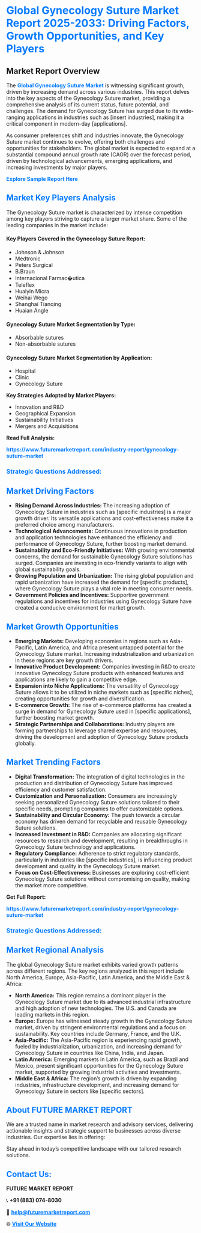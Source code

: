 <h1 style="color: #007BFF;">Global Gynecology Suture Market Report 2025-2033: Driving Factors, Growth Opportunities, and Key Players</h1>

<section id="overview">
<h2>Market Report Overview</h2>
<p>The <a href="https://www.futuremarketreport.com/industry-report/gynecology-suture-market" style="color: #007BFF; text-decoration: none;"><strong>Global Gynecology Suture Market</strong></a> is witnessing significant growth, driven by increasing demand across various industries. This report delves into the key aspects of the Gynecology Suture market, providing a comprehensive analysis of its current status, future potential, and challenges. The demand for Gynecology Suture has surged due to its wide-ranging applications in industries such as [insert industries], making it a critical component in modern-day [applications].</p>
<p>As consumer preferences shift and industries innovate, the Gynecology Suture market continues to evolve, offering both challenges and opportunities for stakeholders. The global market is expected to expand at a substantial compound annual growth rate (CAGR) over the forecast period, driven by technological advancements, emerging applications, and increasing investments by major players.</p>
</section>

<section id="overview">
<p><a href="https://www.futuremarketreport.com/request-sample/reportId=127165" style="color: #007BFF; text-decoration: none;"><strong>Explore Sample Report Here</strong></a></p>
</section>

<section id="key-players">
<h2 style="color: #007BFF;">Market Key Players Analysis</h2>
<p>The Gynecology Suture market is characterized by intense competition among key players striving to capture a larger market share. Some of the leading companies in the market include:</p>
<h4>Key Players Covered in the Gynecology Suture Report:</h4>
<ul><li>Johnson &amp; Johnson</li><li>Medtronic</li><li>Peters Surgical</li><li>B.Braun</li><li>Internacional Farmac�utica</li><li>Teleflex</li><li>Huaiyin Micra</li><li>Weihai Wego</li><li>Shanghai Tianqing</li><li>Huaian Angle</li></ul>
<h4>Gynecology Suture Market Segmentation by Type:</h4>
<ul><li>Absorbable sutures</li><li>Non-absorbable sutures</li></ul>

<h4>Gynecology Suture Market Segmentation by Application:</h4>
<ul><li>Hospital</li><li>Clinic</li><li>Gynecology Suture</li></ul>
<p><strong>Key Strategies Adopted by Market Players:</strong></p>
<ul>
<li>Innovation and R&D</li>
<li>Geographical Expansion</li>
<li>Sustainability Initiatives</li>
<li>Mergers and Acquisitions</li>
</ul>
</section>

<section>
<p><strong>Read Full Analysis: </strong></p><a href="https://www.futuremarketreport.com/industry-report/gynecology-suture-market" style="color: #007BFF; text-decoration: none;"><strong>https://www.futuremarketreport.com/industry-report/gynecology-suture-market</strong></a>
<h3 style="color: #007BFF;">Strategic Questions Addressed:</h3>
</section>

<section id="driving-factors">
<h2 style="color: #007BFF;">Market Driving Factors</h2>
<ul>
<li><strong>Rising Demand Across Industries:</strong> The increasing adoption of Gynecology Suture in industries such as [specific industries] is a major growth driver. Its versatile applications and cost-effectiveness make it a preferred choice among manufacturers.</li>
<li><strong>Technological Advancements:</strong> Continuous innovations in production and application technologies have enhanced the efficiency and performance of Gynecology Suture, further boosting market demand.</li>
<li><strong>Sustainability and Eco-Friendly Initiatives:</strong> With growing environmental concerns, the demand for sustainable Gynecology Suture solutions has surged. Companies are investing in eco-friendly variants to align with global sustainability goals.</li>
<li><strong>Growing Population and Urbanization:</strong> The rising global population and rapid urbanization have increased the demand for [specific products], where Gynecology Suture plays a vital role in meeting consumer needs.</li>
<li><strong>Government Policies and Incentives:</strong> Supportive government regulations and incentives for industries using Gynecology Suture have created a conducive environment for market growth.</li>
</ul>
</section>

<section id="growth-opportunities">
<h2 style="color: #007BFF;">Market Growth Opportunities</h2>
<ul>
<li><strong>Emerging Markets:</strong> Developing economies in regions such as Asia-Pacific, Latin America, and Africa present untapped potential for the Gynecology Suture market. Increasing industrialization and urbanization in these regions are key growth drivers.</li>
<li><strong>Innovative Product Development:</strong> Companies investing in R&D to create innovative Gynecology Suture products with enhanced features and applications are likely to gain a competitive edge.</li>
<li><strong>Expansion into Niche Applications:</strong> The versatility of Gynecology Suture allows it to be utilized in niche markets such as [specific niches], creating opportunities for growth and diversification.</li>
<li><strong>E-commerce Growth:</strong> The rise of e-commerce platforms has created a surge in demand for Gynecology Suture used in [specific applications], further boosting market growth.</li>
<li><strong>Strategic Partnerships and Collaborations:</strong> Industry players are forming partnerships to leverage shared expertise and resources, driving the development and adoption of Gynecology Suture products globally.</li>
</ul>
</section>

<section id="trending-factors">
<h2 style="color: #007BFF;">Market Trending Factors</h2>
<ul>
<li><strong>Digital Transformation:</strong> The integration of digital technologies in the production and distribution of Gynecology Suture has improved efficiency and customer satisfaction.</li>
<li><strong>Customization and Personalization:</strong> Consumers are increasingly seeking personalized Gynecology Suture solutions tailored to their specific needs, prompting companies to offer customizable options.</li>
<li><strong>Sustainability and Circular Economy:</strong> The push towards a circular economy has driven demand for recyclable and reusable Gynecology Suture solutions.</li>
<li><strong>Increased Investment in R&D:</strong> Companies are allocating significant resources to research and development, resulting in breakthroughs in Gynecology Suture technology and applications.</li>
<li><strong>Regulatory Compliance:</strong> Adherence to strict regulatory standards, particularly in industries like [specific industries], is influencing product development and quality in the Gynecology Suture market.</li>
<li><strong>Focus on Cost-Effectiveness:</strong> Businesses are exploring cost-efficient Gynecology Suture solutions without compromising on quality, making the market more competitive.</li>
</ul>
</section>

<section>
<p><strong>Get Full Report: </strong></p><a href="https://www.futuremarketreport.com/industry-report/gynecology-suture-market" style="color: #007BFF; text-decoration: none;"><strong>https://www.futuremarketreport.com/industry-report/gynecology-suture-market</strong></a>
<h3 style="color: #007BFF;">Strategic Questions Addressed:</h3>
</section>


<section id="regional-analysis">
<h2 style="color: #007BFF;">Market Regional Analysis</h2>
<p>The global Gynecology Suture market exhibits varied growth patterns across different regions. The key regions analyzed in this report include North America, Europe, Asia-Pacific, Latin America, and the Middle East & Africa:</p>
<ul>
<li><strong>North America:</strong> This region remains a dominant player in the Gynecology Suture market due to its advanced industrial infrastructure and high adoption of new technologies. The U.S. and Canada are leading markets in this region.</li>
<li><strong>Europe:</strong> Europe has witnessed steady growth in the Gynecology Suture market, driven by stringent environmental regulations and a focus on sustainability. Key countries include Germany, France, and the U.K.</li>
<li><strong>Asia-Pacific:</strong> The Asia-Pacific region is experiencing rapid growth, fueled by industrialization, urbanization, and increasing demand for Gynecology Suture in countries like China, India, and Japan.</li>
<li><strong>Latin America:</strong> Emerging markets in Latin America, such as Brazil and Mexico, present significant opportunities for the Gynecology Suture market, supported by growing industrial activities and investments.</li>
<li><strong>Middle East & Africa:</strong> The region’s growth is driven by expanding industries, infrastructure development, and increasing demand for Gynecology Suture in sectors like [specific sectors].</li>
</ul>
</section>

<footer>
<h2 style="color: #007BFF;">About FUTURE MARKET REPORT</h2>
<p>We are a trusted name in market research and advisory services, delivering actionable insights and strategic support to businesses across diverse industries. Our expertise lies in offering:</p>

<p>Stay ahead in today’s competitive landscape with our tailored research solutions.</p>

<h2 style="color: #007BFF;">Contact Us:</h2>
<p><strong>FUTURE MARKET REPORT</strong></p>
<p>📞 <strong>+91 (883) 074-8030</strong></p>
<p>📧 <strong><a href="mailto:help@futuremarketreport.com" style="color: #007BFF;">help@futuremarketreport.com</a></strong></p>
<p>🌐 <strong><a href="https://www.futuremarketreport.com/" style="color: #007BFF;">Visit Our Website</a></strong></p>
</footer>